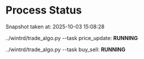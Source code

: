 # Process Status

Snapshot taken at: 2025-10-03 15:08:28

../wintrd/trade_algo.py --task price_update: **RUNNING**

../wintrd/trade_algo.py --task buy_sell: **RUNNING**


